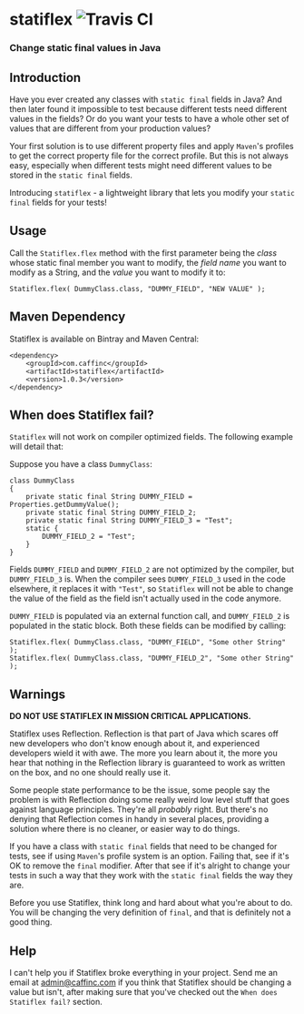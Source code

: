 # statiflex ![Travis CI](https://travis-ci.org/caffinc/statiflex.svg?branch=master)
### Change static final values in Java


## Introduction
Have you ever created any classes with `static final` fields in Java? And then later found it impossible to test because different tests need different values in the fields? Or do you want your tests to have a whole other set of values that are different from your production values?

Your first solution is to use different property files and apply `Maven`'s profiles to get the correct property file for the correct profile. But this is not always easy, especially when different tests might need different values to be stored in the `static final` fields.

Introducing `statiflex` - a lightweight library that lets you modify your `static final` fields for your tests!

## Usage
Call the `Statiflex.flex` method with the first parameter being the *class* whose static final member you want to modify, the *field name* you want to modify as a String, and the *value* you want to modify it to:

    Statiflex.flex( DummyClass.class, "DUMMY_FIELD", "NEW VALUE" );

## Maven Dependency
Statiflex is available on Bintray and Maven Central:

    <dependency>
        <groupId>com.caffinc</groupId>
        <artifactId>statiflex</artifactId>
        <version>1.0.3</version>
    </dependency>

## When does Statiflex fail?
`Statiflex` will not work on compiler optimized fields. The following example will detail that:

Suppose you have a class `DummyClass`:

    class DummyClass
    {
        private static final String DUMMY_FIELD = Properties.getDummyValue();
        private static final String DUMMY_FIELD_2;
        private static final String DUMMY_FIELD_3 = "Test";
        static {
            DUMMY_FIELD_2 = "Test";
        }
    }

Fields `DUMMY_FIELD` and `DUMMY_FIELD_2` are not optimized by the compiler, but `DUMMY_FIELD_3` is. When the compiler sees `DUMMY_FIELD_3` used in the code elsewhere, it replaces it with `"Test"`, so `Statiflex` will not be able to change the value of the field as the field isn't actually used in the code anymore.

`DUMMY_FIELD` is populated via an external function call, and `DUMMY_FIELD_2` is populated in the static block. Both these fields can be modified by calling:

    Statiflex.flex( DummyClass.class, "DUMMY_FIELD", "Some other String" );
    Statiflex.flex( DummyClass.class, "DUMMY_FIELD_2", "Some other String" );

## Warnings
**DO NOT USE STATIFLEX IN MISSION CRITICAL APPLICATIONS.**

Statiflex uses Reflection. Reflection is that part of Java which scares off new developers who don't know enough about it, and experienced developers wield it with awe. The more you learn about it, the more you hear that nothing in the Reflection library is guaranteed to work as written on the box, and no one should really use it.

Some people state performance to be the issue, some people say the problem is with Reflection doing some really weird low level stuff that goes against language principles. They're all *probably* right. But there's no denying that Reflection comes in handy in several places, providing a solution where there is no cleaner, or easier way to do things.

If you have a class with `static final` fields that need to be changed for tests, see if using `Maven`'s profile system is an option. Failing that, see if it's OK to remove the `final` modifier. After that see if it's alright to change your tests in such a way that they work with the `static final` fields the way they are.

Before you use Statiflex, think long and hard about what you're about to do. You will be changing the very definition of `final`, and that is definitely not a good thing.

## Help
I can't help you if Statiflex broke everything in your project. Send me an email at [admin@caffinc.com](mailto:admin@caffinc.com) if you think that Statiflex should be changing a value but isn't, after making sure that you've checked out the `When does Statiflex fail?` section.

